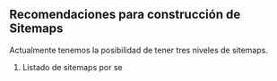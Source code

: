 ## Recomendaciones para construcción de Sitemaps

Actualmente tenemos la posibilidad de tener tres niveles de sitemaps.

1. Listado de sitemaps por se